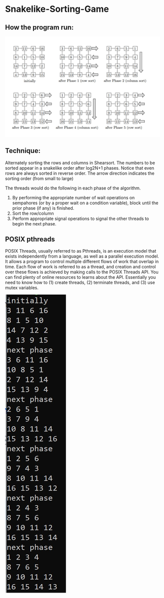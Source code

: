 # Snakelike-Sorting-Game

## How the program run:
![](https://github.com/Martin-Mai/Snakelike-Sorting-Game/blob/main/SortingFlow.jpg)

## Technique:
Alternately sorting the rows and columns in Shearsort. The numbers to be sorted appear in a snakelike order after log2N+1 phases. 
Notice that even rows are always sorted in reverse order. The arrow direction indicates the sorting order (from small to large)

The threads would do the following in each phase of the algorithm.
1. By performing the appropriate number of wait operations on sempahores (or by a proper wait on a condition variable), block until the prior phase (if any) is finished.
2. Sort the row/column
3. Perform appropriate signal operations to signal the other threads to begin the next phase.

## POSIX pthreads
POSIX Threads, usually referred to as Pthreads, is an execution model that exists independently from a language, as well as a parallel execution model. It allows a program to
control multiple different flows of work that overlap in time. Each flow of work is referred
to as a thread, and creation and control over these flows is achieved by making calls to
the POSIX Threads API. You can find plenty of online resources to learns about the API.
Essentially you need to know how to (1) create threads, (2) terminate threads, and (3) use
mutex variables.

![](https://github.com/Martin-Mai/Snakelike-Sorting-Game/blob/main/Output.jpg)
